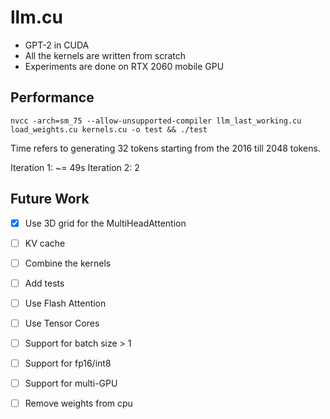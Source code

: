 # llm.cu

- GPT-2 in CUDA
- All the kernels are written from scratch
- Experiments are done on RTX 2060 mobile GPU

## Performance

`nvcc -arch=sm_75 --allow-unsupported-compiler llm_last_working.cu load_weights.cu kernels.cu -o test && ./test`

Time refers to generating 32 tokens starting from the 2016 till 2048 tokens.

Iteration 1: ~= 49s
Iteration 2: 2

## Future Work

- [x] Use 3D grid for the MultiHeadAttention
- [ ] KV cache
- [ ] Combine the kernels
- [ ] Add tests
- [ ] Use Flash Attention
- [ ] Use Tensor Cores
- [ ] Support for batch size > 1
- [ ] Support for fp16/int8
- [ ] Support for multi-GPU
- [ ] Remove weights from cpu



